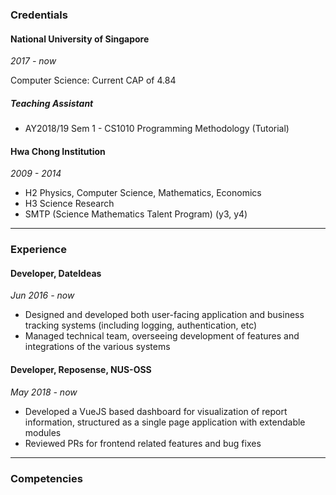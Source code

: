 ### Credentials
#### National University of Singapore
*2017 - now*

Computer Science: Current CAP of 4.84

##### Teaching Assistant
- AY2018/19 Sem 1 - CS1010 Programming Methodology (Tutorial)

#### Hwa Chong Institution
*2009 - 2014*

- H2 Physics, Computer Science, Mathematics, Economics
- H3 Science Research
- SMTP (Science Mathematics Talent Program) (y3, y4)

---

### Experience
#### Developer, DateIdeas
*Jun 2016 - now*

- Designed and developed both user-facing application and business tracking systems (including logging, authentication, etc)
- Managed technical team, overseeing development of features and integrations of the various systems

#### Developer, Reposense, NUS-OSS
*May 2018 - now*

- Developed a VueJS based dashboard for visualization of report information, structured as a single page application with extendable modules
- Reviewed PRs for frontend related features and bug fixes

---

### Competencies
####
